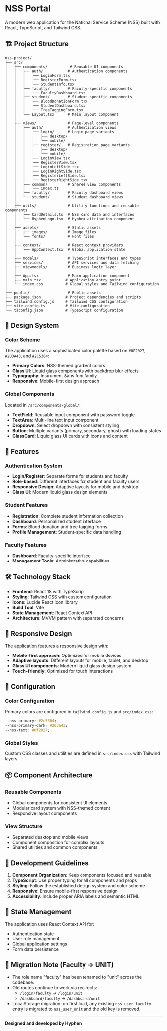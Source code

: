 # NSS Portal

A modern web application for the National Service Scheme (NSS) built with React, TypeScript, and Tailwind CSS.

## 🏗️ Project Structure

```
nss-project/
├── src/
│   ├── components/          # Reusable UI components
│   │   ├── auth/           # Authentication components
│   │   │   ├── LoginForm.tsx
│   │   │   ├── RegisterForm.tsx
│   │   │   └── StudentInfo.tsx
│   │   ├── faculty/        # Faculty-specific components
│   │   │   └── FacultyDashboard.tsx
│   │   ├── student/        # Student-specific components
│   │   │   ├── BloodDonationForm.tsx
│   │   │   ├── StudentDashboard.tsx
│   │   │   └── TreeTaggingForm.tsx
│   │   └── Layout.tsx      # Main layout component
│   │
│   ├── views/              # Page-level components
│   │   ├── auth/           # Authentication views
│   │   │   ├── login/      # Login page variants
│   │   │   │   ├── desktop/
│   │   │   │   └── mobile/
│   │   │   ├── register/   # Registration page variants
│   │   │   │   ├── desktop/
│   │   │   │   └── mobile/
│   │   │   ├── LoginView.tsx
│   │   │   ├── RegisterView.tsx
│   │   │   ├── LoginLeftSide.tsx
│   │   │   ├── LoginRightSide.tsx
│   │   │   ├── RegisterLeftSide.tsx
│   │   │   └── RegisterRightSide.tsx
│   │   ├── common/         # Shared view components
│   │   │   └── index.ts
│   │   ├── faculty/        # Faculty dashboard views
│   │   └── student/        # Student dashboard views
│   │
│   ├── utils/              # Utility functions and reusable components
│   │   ├── CardDetails.ts  # NSS card data and interfaces
│   │   └── HyphenLogo.tsx  # Hyphen attribution component
│   │
│   ├── assets/             # Static assets
│   │   ├── images/         # Image files
│   │   └── fonts/          # Font files
│   │
│   ├── context/            # React context providers
│   │   └── AppContext.tsx  # Global application state
│   │
│   ├── models/             # TypeScript interfaces and types
│   ├── services/           # API services and data fetching
│   ├── viewmodels/         # Business logic layer
│   │
│   ├── App.tsx             # Main application component
│   ├── main.tsx           # Application entry point
│   └── index.css          # Global styles and Tailwind configuration
│
├── public/                 # Public assets
├── package.json           # Project dependencies and scripts
├── tailwind.config.js     # Tailwind CSS configuration
├── vite.config.ts         # Vite configuration
└── tsconfig.json          # TypeScript configuration
```

## 🎨 Design System

### Color Scheme

The application uses a sophisticated color palette based on `#0F2027`, `#203A43`, and `#2C5364`:

- **Primary Colors**: NSS-themed gradient colors
- **Glass UI**: Liquid glass components with backdrop blur effects
- **Typography**: Instrument Sans font family
- **Responsive**: Mobile-first design approach

### Global Components

Located in `/src/components/global/`:

- **TextField**: Reusable input component with password toggle
- **TextArea**: Multi-line text input component
- **Dropdown**: Select dropdown with consistent styling
- **Button**: Multiple variants (primary, secondary, ghost) with loading states
- **GlassCard**: Liquid glass UI cards with icons and content

## 🚀 Features

### Authentication System

- **Login/Register**: Separate forms for students and faculty
- **Role-based**: Different interfaces for student and faculty users
- **Responsive Design**: Adaptive layouts for mobile and desktop
- **Glass UI**: Modern liquid glass design elements

### Student Features

- **Registration**: Complete student information collection
- **Dashboard**: Personalized student interface
- **Forms**: Blood donation and tree tagging forms
- **Profile Management**: Student-specific data handling

### Faculty Features

- **Dashboard**: Faculty-specific interface
- **Management Tools**: Administrative capabilities

## 🛠️ Technology Stack

- **Frontend**: React 18 with TypeScript
- **Styling**: Tailwind CSS with custom configuration
- **Icons**: Lucide React icon library
- **Build Tool**: Vite
- **State Management**: React Context API
- **Architecture**: MVVM pattern with separated concerns

## 📱 Responsive Design

The application features a responsive design with:

- **Mobile-first approach**: Optimized for mobile devices
- **Adaptive layouts**: Different layouts for mobile, tablet, and desktop
- **Glass UI components**: Modern liquid glass design system
- **Touch-friendly**: Optimized for touch interactions

## 🔧 Configuration

### Color Configuration

Primary colors are configured in `tailwind.config.js` and `src/index.css`:

```css
--nss-primary: #2c5364;
--nss-primary-dark: #203a43;
--nss-text: #0f2027;
```

### Global Styles

Custom CSS classes and utilities are defined in `src/index.css` with Tailwind layers.

## 📦 Component Architecture

### Reusable Components

- Global components for consistent UI elements
- Modular card system with NSS-themed content
- Responsive layout components

### View Structure

- Separated desktop and mobile views
- Component composition for complex layouts
- Shared utilities and common components

## 🎯 Development Guidelines

1. **Component Organization**: Keep components focused and reusable
2. **TypeScript**: Use proper typing for all components and props
3. **Styling**: Follow the established design system and color scheme
4. **Responsive**: Ensure mobile-first responsive design
5. **Accessibility**: Include proper ARIA labels and semantic HTML

## 🔄 State Management

The application uses React Context API for:

- Authentication state
- User role management
- Global application settings
- Form data persistence

## 🔁 Migration Note (Faculty -> UNIT)

- The role name "faculty" has been renamed to "unit" across the codebase.
- Old routes continue to work via redirects:
  - `/login/faculty` -> `/login/unit`
  - `/dashboard/faculty` -> `/dashboard/unit`
- LocalStorage migration: on first load, any existing `nss_user_faculty` entry is migrated to `nss_user_unit` and the old key is removed.

---

**Designed and developed by Hyphen**
